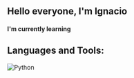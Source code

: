 ## Hello everyone, I'm Ignacio

#### I'm currently learning 


## Languages and Tools:
 ![Python](https://img.shields.io/badge/python-3670A0?style=for-the-badge&logo=python&logoColor=ffdd54)  














